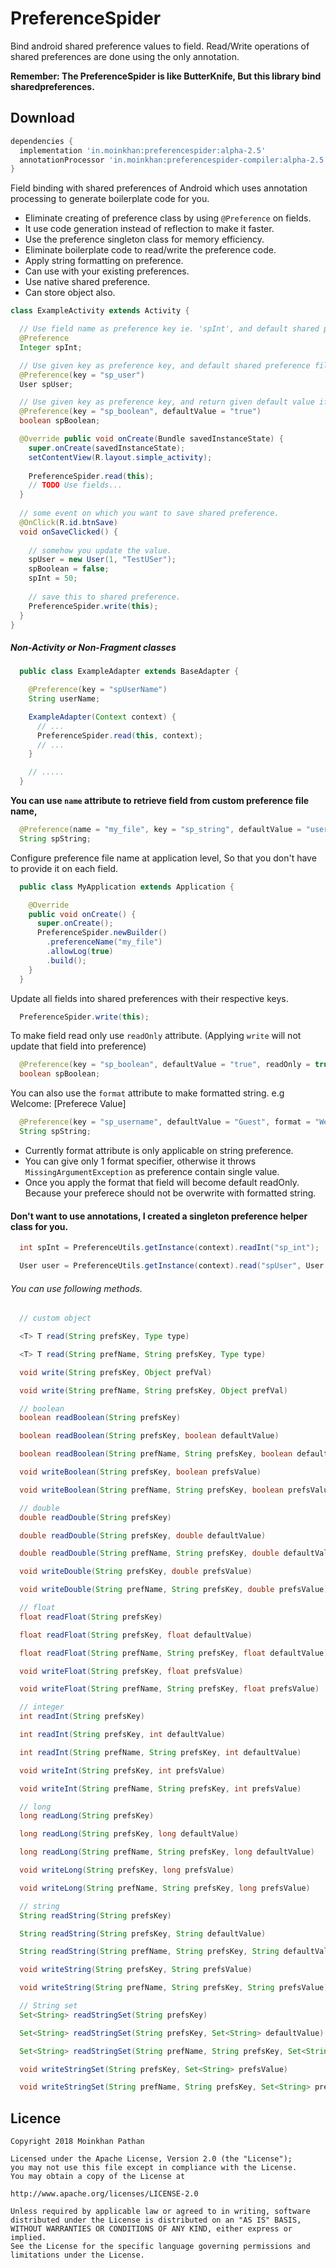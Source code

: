 # PreferenceSpider
Bind android shared preference values to field.
Read/Write operations of shared preferences are done using the only annotation.

__Remember: The PreferenceSpider is like ButterKnife, But this library bind sharedpreferences.__

Download
--------

```groovy
dependencies {
  implementation 'in.moinkhan:preferencespider:alpha-2.5'
  annotationProcessor 'in.moinkhan:preferencespider-compiler:alpha-2.5'
}
```

Field binding with shared preferences of Android which uses annotation processing to generate boilerplate
code for you.

 * Eliminate creating of preference class by using `@Preference` on fields.
 * It use code generation instead of reflection to make it faster.
 * Use the preference singleton class for memory efficiency.
 * Eliminate boilerplate code to read/write the preference code.
 * Apply string formatting on preference.
 * Can use with your existing preferences.
 * Use native shared preference.
 * Can store object also.

```java
class ExampleActivity extends Activity {

  // Use field name as preference key ie. 'spInt', and default shared preference file.
  @Preference
  Integer spInt;

  // Use given key as preference key, and default shared preference file.
  @Preference(key = "sp_user")
  User spUser;

  // Use given key as preference key, and return given default value if not found.
  @Preference(key = "sp_boolean", defaultValue = "true")
  boolean spBoolean;

  @Override public void onCreate(Bundle savedInstanceState) {
    super.onCreate(savedInstanceState);
    setContentView(R.layout.simple_activity);
    
    PreferenceSpider.read(this);
    // TODO Use fields...
  }
  
  // some event on which you want to save shared preference.
  @OnClick(R.id.btnSave)
  void onSaveClicked() {
  
    // somehow you update the value.
    spUser = new User(1, "TestUSer");
    spBoolean = false;
    spInt = 50;
    
    // save this to shared preference.
    PreferenceSpider.write(this);
  }
}
```

##### Non-Activity or Non-Fragment classes
```java
  public class ExampleAdapter extends BaseAdapter {

    @Preference(key = "spUserName")
    String userName;

    ExampleAdapter(Context context) {
      // ...
      PreferenceSpider.read(this, context);
      // ...
    }

    // .....
  }

```

__You can use `name` attribute to retrieve field from custom preference file name,__

```java
  @Preference(name = "my_file", key = "sp_string", defaultValue = "userDefault")
  String spString;
```

Configure preference file name at application level, So that you don't have to provide it on each field.
```java
  public class MyApplication extends Application {

    @Override
    public void onCreate() {
      super.onCreate();
      PreferenceSpider.newBuilder()
        .preferenceName("my_file")
        .allowLog(true)
        .build();
    }
  }
```


Update all fields into shared preferences with their respective keys.
```java
  PreferenceSpider.write(this);
```

To make field read only use `readOnly` attribute. (Applying `write` will not update that field into preference)
```java
  @Preference(key = "sp_boolean", defaultValue = "true", readOnly = true)
  boolean spBoolean;
```

You can also use the `format` attribute to make formatted string. e.g Welcome: [Preferece Value]
```java
  @Preference(key = "sp_username", defaultValue = "Guest", format = "Welcome: %s")
  String spString;
```
  - Currently format attribute is only applicable on string preference.
  - You can give only 1 format specifier, otherwise it throws `MissingArgumentException` as preference contain single value.
  - Once you apply the format that field will become default readOnly. Because your preferece should not be overwrite with formatted string.

#### Don't want to use annotations, I created a singleton preference helper class for you.

```java
  int spInt = PreferenceUtils.getInstance(context).readInt("sp_int");

  User user = PreferenceUtils.getInstance(context).read("spUser", User.class);
```

###### You can use following methods.
```java
  // custom object

  <T> T read(String prefsKey, Type type)

  <T> T read(String prefName, String prefsKey, Type type)

  void write(String prefsKey, Object prefVal)

  void write(String prefName, String prefsKey, Object prefVal)

  // boolean
  boolean readBoolean(String prefsKey)

  boolean readBoolean(String prefsKey, boolean defaultValue)

  boolean readBoolean(String prefName, String prefsKey, boolean defaultValue)

  void writeBoolean(String prefsKey, boolean prefsValue)

  void writeBoolean(String prefName, String prefsKey, boolean prefsValue)

  // double
  double readDouble(String prefsKey)

  double readDouble(String prefsKey, double defaultValue)

  double readDouble(String prefName, String prefsKey, double defaultValue)

  void writeDouble(String prefsKey, double prefsValue)

  void writeDouble(String prefName, String prefsKey, double prefsValue)

  // float
  float readFloat(String prefsKey)

  float readFloat(String prefsKey, float defaultValue)

  float readFloat(String prefName, String prefsKey, float defaultValue)

  void writeFloat(String prefsKey, float prefsValue)

  void writeFloat(String prefName, String prefsKey, float prefsValue)

  // integer
  int readInt(String prefsKey)

  int readInt(String prefsKey, int defaultValue)

  int readInt(String prefName, String prefsKey, int defaultValue)

  void writeInt(String prefsKey, int prefsValue)

  void writeInt(String prefName, String prefsKey, int prefsValue)

  // long
  long readLong(String prefsKey)

  long readLong(String prefsKey, long defaultValue)

  long readLong(String prefName, String prefsKey, long defaultValue)

  void writeLong(String prefsKey, long prefsValue)

  void writeLong(String prefName, String prefsKey, long prefsValue)

  // string
  String readString(String prefsKey)

  String readString(String prefsKey, String defaultValue)

  String readString(String prefName, String prefsKey, String defaultValue)

  void writeString(String prefsKey, String prefsValue)

  void writeString(String prefName, String prefsKey, String prefsValue)

  // String set
  Set<String> readStringSet(String prefsKey)

  Set<String> readStringSet(String prefsKey, Set<String> defaultValue)

  Set<String> readStringSet(String prefName, String prefsKey, Set<String> defaultValue)

  void writeStringSet(String prefsKey, Set<String> prefsValue)

  void writeStringSet(String prefName, String prefsKey, Set<String> prefsValue)

```


Licence
-------

    Copyright 2018 Moinkhan Pathan

    Licensed under the Apache License, Version 2.0 (the "License");
    you may not use this file except in compliance with the License.
    You may obtain a copy of the License at

    http://www.apache.org/licenses/LICENSE-2.0

    Unless required by applicable law or agreed to in writing, software
    distributed under the License is distributed on an "AS IS" BASIS,
    WITHOUT WARRANTIES OR CONDITIONS OF ANY KIND, either express or implied.
    See the License for the specific language governing permissions and
    limitations under the License.